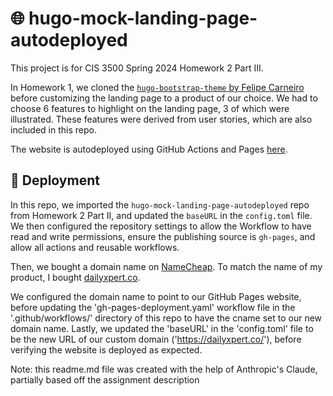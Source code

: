 # 🌐 hugo-mock-landing-page-autodeployed

This project is for CIS 3500 Spring 2024 Homework 2 Part III.

In Homework 1, we cloned the [`hugo-bootstrap-theme` by Felipe Carneiro](https://github.com/filipecarneiro/hugo-bootstrap-theme) before customizing the landing page to a product of our choice. We had to choose 6 features to highlight on the landing page, 3 of which were illustrated. These features were derived from user stories, which are also included in this repo.

The website is autodeployed using GitHub Actions and Pages [here](https://dailyxpert.co/).

## 🚀 Deployment

In this repo, we imported the `hugo-mock-landing-page-autodeployed` repo from Homework 2 Part II, and updated the `baseURL` in the `config.toml` file. We then configured the repository settings to allow the Workflow to have read and write permissions, ensure the publishing source is `gh-pages`, and allow all actions and reusable workflows.

Then, we bought a domain name on [NameCheap](https://www.namecheap.com). To match the name of my product, I bought [dailyxpert.co](https://dailyxpert.co/). 

We configured the domain name to point to our GitHub Pages website, before updating the 'gh-pages-deployment.yaml' workflow file in the '.github/workflows/' directory of this repo to have the cname set to our new domain name. Lastly, we updated the 'baseURL' in the 'config.toml' file to be the new URL of our custom domain ('https://dailyxpert.co/'), before verifying the website is deployed as expected. 

Note: this readme.md file was created with the help of Anthropic's Claude, partially based off the assignment description
